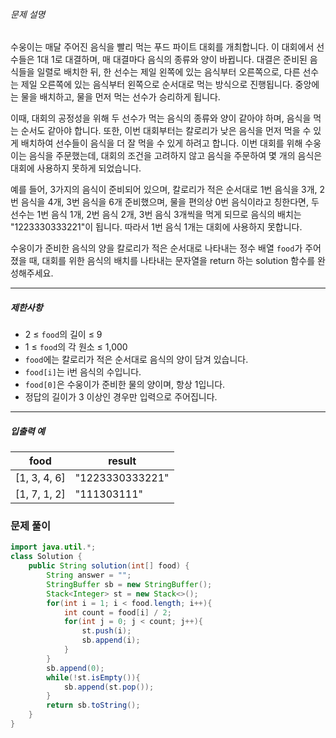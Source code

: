 ###### 문제 설명

수웅이는 매달 주어진 음식을 빨리 먹는 푸드 파이트 대회를 개최합니다. 이 대회에서 선수들은 1대 1로 대결하며, 매 대결마다 음식의 종류와 양이 바뀝니다. 대결은 준비된 음식들을 일렬로 배치한 뒤, 한 선수는 제일 왼쪽에 있는 음식부터 오른쪽으로, 다른 선수는 제일 오른쪽에 있는 음식부터 왼쪽으로 순서대로 먹는 방식으로 진행됩니다. 중앙에는 물을 배치하고, 물을 먼저 먹는 선수가 승리하게 됩니다.

이때, 대회의 공정성을 위해 두 선수가 먹는 음식의 종류와 양이 같아야 하며, 음식을 먹는 순서도 같아야 합니다. 또한, 이번 대회부터는 칼로리가 낮은 음식을 먼저 먹을 수 있게 배치하여 선수들이 음식을 더 잘 먹을 수 있게 하려고 합니다. 이번 대회를 위해 수웅이는 음식을 주문했는데, 대회의 조건을 고려하지 않고 음식을 주문하여 몇 개의 음식은 대회에 사용하지 못하게 되었습니다.

예를 들어, 3가지의 음식이 준비되어 있으며, 칼로리가 적은 순서대로 1번 음식을 3개, 2번 음식을 4개, 3번 음식을 6개 준비했으며, 물을 편의상 0번 음식이라고 칭한다면, 두 선수는 1번 음식 1개, 2번 음식 2개, 3번 음식 3개씩을 먹게 되므로 음식의 배치는 "1223330333221"이 됩니다. 따라서 1번 음식 1개는 대회에 사용하지 못합니다.

수웅이가 준비한 음식의 양을 칼로리가 적은 순서대로 나타내는 정수 배열 `food`가 주어졌을 때, 대회를 위한 음식의 배치를 나타내는 문자열을 return 하는 solution 함수를 완성해주세요.

---

##### 제한사항

- 2 ≤ `food`의 길이 ≤ 9
- 1 ≤ `food`의 각 원소 ≤ 1,000
- `food`에는 칼로리가 적은 순서대로 음식의 양이 담겨 있습니다.
- `food[i]`는 i번 음식의 수입니다.
- `food[0]`은 수웅이가 준비한 물의 양이며, 항상 1입니다.
- 정답의 길이가 3 이상인 경우만 입력으로 주어집니다.

---

##### 입출력 예

|food|result|
|---|---|
|[1, 3, 4, 6]|"1223330333221"|
|[1, 7, 1, 2]|"111303111"|


### 문제 풀이

```java
import java.util.*;
class Solution {
    public String solution(int[] food) {
        String answer = "";
        StringBuffer sb = new StringBuffer();
        Stack<Integer> st = new Stack<>();
        for(int i = 1; i < food.length; i++){
            int count = food[i] / 2;
            for(int j = 0; j < count; j++){
                st.push(i);
                sb.append(i);
            }
        }
        sb.append(0);
        while(!st.isEmpty()){
            sb.append(st.pop());
        }
        return sb.toString();
    }
}
```
